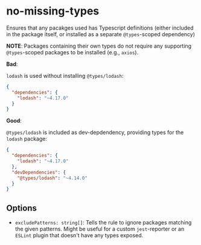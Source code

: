 # no-missing-types

Ensures that any pacakges used has Typescript definitions (either included in the package itself, or installed as a separate `@types`-scoped dependency)

**NOTE**: Packages containing their own types do not require any supporting `@types`-scoped packages to be installed (e.g., `axios`).

__**Bad**__: 

`lodash` is used without installing `@types/lodash`:

```json
{
  "dependencies": {
    "lodash": "~4.17.0"
  }
}

````

__**Good**__: 

`@types/lodash` is included as dev-depdendency, providing types for the `lodash` package:

```json
{
  "dependencies": {
    "lodash": "~4.17.0"
  },
  "devDependencies": {
    "@types/lodash": "~4.14.0"
  }
}

````

## Options
- `excludePatterns: string[]`: Tells the rule to ignore packages matching the given patterns. Might be useful for a custom `jest`-reporter or an `ESLint` plugin that doesn't have any types exposed.
